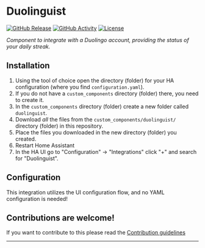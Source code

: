 # Duolinguist

[![GitHub Release][releases-shield]][releases]
[![GitHub Activity][commits-shield]][commits]
[![License][license-shield]](LICENSE)

_Component to integrate with a Duolingo account, providing the status of your daily streak._

## Installation

1. Using the tool of choice open the directory (folder) for your HA configuration (where you find `configuration.yaml`).
2. If you do not have a `custom_components` directory (folder) there, you need to create it.
3. In the `custom_components` directory (folder) create a new folder called `duolinguist`.
4. Download _all_ the files from the `custom_components/duolinguist/` directory (folder) in this repository.
5. Place the files you downloaded in the new directory (folder) you created.
6. Restart Home Assistant
7. In the HA UI go to "Configuration" -> "Integrations" click "+" and search for "Duolinguist".

## Configuration

This integration utilizes the UI configuration flow, and no YAML configuration is needed!

## Contributions are welcome!

If you want to contribute to this please read the [Contribution guidelines](CONTRIBUTING.md)

***

[integration_blueprint]: https://github.com/sphanley/duolinguist
[commits-shield]: https://img.shields.io/github/commit-activity/y/sphanley/duolinguist.svg?style=for-the-badge
[commits]: https://github.com/sphanley/duolinguist/commits/master
[license-shield]: https://img.shields.io/github/license/sphanley/duolinguist.svg?style=for-the-badge
[releases-shield]: https://img.shields.io/github/release/sphanley/duolinguist.svg?style=for-the-badge
[releases]: https://github.com/sphanley/duolinguist/releases
